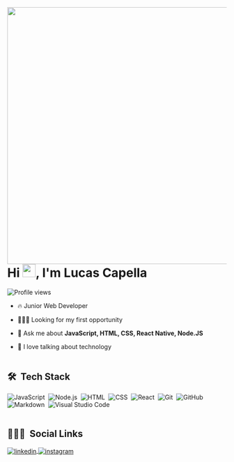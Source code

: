 <img align="right" height="590em" src="https://raw.githubusercontent.com/gist/Capellinx/9fa7d29ec94f05d446f36d5eacff3ba1/raw/b50cf0fa5345c5591851dd774ad213557f7a9636/githubcard.svg"/>

<h1 align="left">Hi <img src="https://raw.githubusercontent.com/kaueMarques/kaueMarques/master/hi.gif" width="30px">, I'm Lucas Capella</h1>
<p align="left"> <img src="https://komarev.com/ghpvc/?username=capellinx&color=green" alt="Profile views" /> </p>

- 🔥 Junior Web Developer 

- 👨🏽‍💼 Looking for my first opportunity

- 💬 Ask me about **JavaScript, HTML, CSS, React Native, Node.JS**

- 💖 I love talking about technology
<br><br>

## 🛠 &nbsp;Tech Stack

![JavaScript](https://img.shields.io/badge/-JavaScript-05122A?style=flat&logo=javascript)&nbsp;
![Node.js](https://img.shields.io/badge/-Node.js-05122A?style=flat&logo=node.js)&nbsp;
![HTML](https://img.shields.io/badge/-HTML-05122A?style=flat&logo=HTML5)&nbsp;
![CSS](https://img.shields.io/badge/-CSS-05122A?style=flat&logo=CSS3&logoColor=1572B6)&nbsp;
![React](https://img.shields.io/badge/-ReactNative-05122A?style=flat&logo=react)&nbsp;
![Git](https://img.shields.io/badge/-Git-05122A?style=flat&logo=git)&nbsp;
![GitHub](https://img.shields.io/badge/-GitHub-05122A?style=flat&logo=github)&nbsp;
![Markdown](https://img.shields.io/badge/-Markdown-05122A?style=flat&logo=markdown)&nbsp;
![Visual Studio Code](https://img.shields.io/badge/-Visual%20Studio%20Code-05122A?style=flat&logo=visual-studio-code&logoColor=007ACC)&nbsp;
<br><br>


## 👨🏽‍🦱 &nbsp;Social Links

<a href="https://www.linkedin.com/in/lucas-capella-608012202/" target="_blank">
  <img align="center" src="https://img.shields.io/badge/-capellinx-05122A?style=flat&logo=linkedin" alt="linkedin"/>
</a>
<a href="https://instagram.com/capellinx" target="_blank">
 <img align="center" src="https://img.shields.io/badge/-capellinx-05122A?style=flat&logo=instagram" alt="instagram"/>
</a>
</p>
